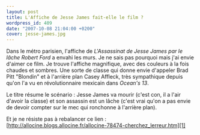 ```yaml
---
layout: post
title: L'Affiche de Jesse James fait-elle le film ?
wordpress_id: 409
date: "2007-10-08 21:04:00 +0200"
cover: jesse-james.jpg
---
```


Dans le métro parisien, l'affiche de _L'Assassinat de Jesse James par le lâche
Robert Ford_ a envahi les murs. Je ne sais pas pourquoi mais j'ai envie d'aimer
ce film. Je trouve l'affiche magnifique, avec des couleurs à la fois chaudes et
sombres. Une sorte de classe qui donne envie d'appeler Brad Pitt "Blondin" et à
l'arrière plan Casey Affleck, très sympathique depuis qu'on l'a vu en
révolutionnaire mexicain dans _Ocean's 13_.

Le titre résume le scénario : Jesse James va mourir (c'est con, il a l'air
d'avoir la classe) et son assassin est un lâche (c'est vrai qu'on a pas envie de
devoir compter sur le mec qui ronchonne à l'arrière plan).

Et je ne résiste pas à rebalancer ce lien :
[http://allocine.blogs.allocine.fr/allocine-78474-cherchez_lerreur.htm][1]

[1]: http://allocine.blogs.allocine.fr/allocine-78474-cherchez_lerreur.htm
